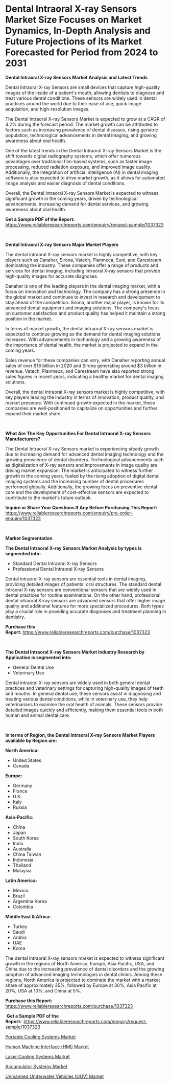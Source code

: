<p><h1>Dental Intraoral X-ray Sensors Market Size Focuses on Market Dynamics, In-Depth Analysis and Future Projections of its Market Forecasted for Period from 2024 to 2031</h1></p><p><strong>Dental Intraoral X-ray Sensors Market Analysis and Latest Trends</strong></p>
<p><p>Dental Intraoral X-ray Sensors are small devices that capture high-quality images of the inside of a patient's mouth, allowing dentists to diagnose and treat various dental conditions. These sensors are widely used in dental practices around the world due to their ease of use, quick image acquisition, and high-resolution images.</p><p>The Dental Intraoral X-ray Sensors Market is expected to grow at a CAGR of 4.2% during the forecast period. The market growth can be attributed to factors such as increasing prevalence of dental diseases, rising geriatric population, technological advancements in dental imaging, and growing awareness about oral health.</p><p>One of the latest trends in the Dental Intraoral X-ray Sensors Market is the shift towards digital radiography systems, which offer numerous advantages over traditional film-based systems, such as faster image processing, reduced radiation exposure, and improved image quality. Additionally, the integration of artificial intelligence (AI) in dental imaging software is also expected to drive market growth, as it allows for automated image analysis and easier diagnosis of dental conditions.</p><p>Overall, the Dental Intraoral X-ray Sensors Market is expected to witness significant growth in the coming years, driven by technological advancements, increasing demand for dental services, and growing awareness about oral health.</p></p>
<p><strong>Get a Sample PDF of the Report:&nbsp;</strong> <a href="https://www.reliableresearchreports.com/enquiry/request-sample/1037323">https://www.reliableresearchreports.com/enquiry/request-sample/1037323</a></p>
<p>&nbsp;</p>
<p><strong>Dental Intraoral X-ray Sensors Major Market Players</strong></p>
<p><p>The dental intraoral X-ray sensors market is highly competitive, with key players such as Danaher, Sirona, Vatech, Planmeca, Suni, and Carestream dominating the industry. These companies offer a range of products and services for dental imaging, including intraoral X-ray sensors that provide high-quality images for accurate diagnoses.</p><p>Danaher is one of the leading players in the dental imaging market, with a focus on innovation and technology. The company has a strong presence in the global market and continues to invest in research and development to stay ahead of the competition. Sirona, another major player, is known for its advanced dental equipment and imaging solutions. The company's focus on customer satisfaction and product quality has helped it maintain a strong position in the market.</p><p>In terms of market growth, the dental intraoral X-ray sensors market is expected to continue growing as the demand for dental imaging solutions increases. With advancements in technology and a growing awareness of the importance of dental health, the market is projected to expand in the coming years.</p><p>Sales revenue for these companies can vary, with Danaher reporting annual sales of over $16 billion in 2020 and Sirona generating around $3 billion in revenue. Vatech, Planmeca, and Carestream have also reported strong sales figures in recent years, indicating a healthy market for dental imaging solutions.</p><p>Overall, the dental intraoral X-ray sensors market is highly competitive, with key players leading the industry in terms of innovation, product quality, and market presence. With continued growth expected in the market, these companies are well-positioned to capitalize on opportunities and further expand their market share.</p></p>
<p>&nbsp;</p>
<p><strong>What Are The Key Opportunities For Dental Intraoral X-ray Sensors Manufacturers?</strong></p>
<p><p>The Dental Intraoral X-ray Sensors market is experiencing steady growth due to increasing demand for advanced dental imaging technology and the growing prevalence of dental disorders. Technological advancements such as digitalization of X-ray sensors and improvements in image quality are driving market expansion. The market is anticipated to witness further growth in the coming years, fueled by the rising adoption of digital dental imaging systems and the increasing number of dental procedures performed globally. Additionally, the growing focus on preventive dental care and the development of cost-effective sensors are expected to contribute to the market's future outlook.</p></p>
<p><strong>Inquire or Share Your Questions If Any Before Purchasing This Report:</strong> <a href="https://www.reliableresearchreports.com/enquiry/pre-order-enquiry/1037323">https://www.reliableresearchreports.com/enquiry/pre-order-enquiry/1037323</a></p>
<p>&nbsp;</p>
<p><strong>Market Segmentation</strong></p>
<p><strong>The Dental Intraoral X-ray Sensors Market Analysis by types is segmented into:</strong></p>
<p><ul><li>Standard Dental Intraoral X-ray Sensors</li><li>Professional Dental Intraoral X-ray Sensors</li></ul></p>
<p><p>Dental intraoral X-ray sensors are essential tools in dental imaging, providing detailed images of patients' oral structures. The standard dental intraoral X-ray sensors are conventional sensors that are widely used in dental practices for routine examinations. On the other hand, professional dental intraoral X-ray sensors are advanced sensors that offer higher image quality and additional features for more specialized procedures. Both types play a crucial role in providing accurate diagnoses and treatment planning in dentistry.</p></p>
<p><strong>Purchase this Report:&nbsp;</strong><a href="https://www.reliableresearchreports.com/purchase/1037323">https://www.reliableresearchreports.com/purchase/1037323</a></p>
<p>&nbsp;</p>
<p><strong>The Dental Intraoral X-ray Sensors Market Industry Research by Application is segmented into:</strong></p>
<p><ul><li>General Dental Use</li><li>Veterinary Use</li></ul></p>
<p><p>Dental intraoral X-ray sensors are widely used in both general dental practices and veterinary settings for capturing high-quality images of teeth and mouths. In general dental use, these sensors assist in diagnosing and treating various dental conditions, while in veterinary use, they help veterinarians to examine the oral health of animals. These sensors provide detailed images quickly and efficiently, making them essential tools in both human and animal dental care.</p></p>
<p>&nbsp;</p>
<p><strong>In terms of Region, the Dental Intraoral X-ray Sensors Market Players available by Region are:</strong></p>
<p>
    <p> <strong> North America: </strong>
        <ul>
            <li>United States</li>
            <li>Canada</li>
        </ul>
        </p> 
    <p> <strong> Europe: </strong>
        <ul>
            <li>Germany</li>
            <li>France</li>
            <li>U.K.</li>
            <li>Italy</li>
            <li>Russia</li>
        </ul>
        </p> 
    <p> <strong> Asia-Pacific: </strong>
        <ul>
            <li>China</li>
            <li>Japan</li>
            <li>South Korea</li>
            <li>India</li>
            <li>Australia</li>
            <li>China Taiwan</li>
            <li>Indonesia</li>
            <li>Thailand</li>
            <li>Malaysia</li>
        </ul>
        </p> 
    <p> <strong> Latin America: </strong>
        <ul>
            <li>Mexico</li>
            <li>Brazil</li>
            <li>Argentina Korea</li>
            <li>Colombia</li>
        </ul>
        </p> 
    <p> <strong> Middle East & Africa: </strong>
        <ul>
            <li>Turkey</li>
            <li>Saudi</li>
            <li>Arabia</li>
            <li>UAE</li>
            <li>Korea</li>
        </ul>
    </p>
    </p>
<p><p>The dental intraoral X-ray sensors market is expected to witness significant growth in the regions of North America, Europe, Asia Pacific, USA, and China due to the increasing prevalence of dental disorders and the growing adoption of advanced imaging technologies in dental clinics. Among these regions, North America is projected to dominate the market with a market share of approximately 35%, followed by Europe at 30%, Asia Pacific at 20%, USA at 10%, and China at 5%.</p></p>
<p><strong>Purchase this Report: </strong><a href="https://www.reliableresearchreports.com/purchase/1037323">https://www.reliableresearchreports.com/purchase/1037323</a></p>
<p>&nbsp;<strong>Get a Sample PDF of the Report:&nbsp;&nbsp;</strong><a href="https://www.reliableresearchreports.com/enquiry/request-sample/1037323">https://www.reliableresearchreports.com/enquiry/request-sample/1037323</a></p>
<p><strong></strong></p>
<p><p><a href="https://medium.com/@alenamorar/portable-cooling-systems-market-competitive-analysis-market-trends-and-forecast-to-2031-61eab786cf5a">Portable Cooling Systems Market</a></p><p><a href="https://github.com/Whitneyboyettebo9kiw7yr13/Market-Research-Report-List-1/blob/main/human-machine-interface-hmi-market.md">Human Machine Interface (HMI) Market</a></p><p><a href="https://medium.com/@alenamorar/laser-cooling-systems-market-size-market-outlook-and-market-forecast-2024-to-2031-54d0a5d3e81b">Laser Cooling Systems Market</a></p><p><a href="https://medium.com/@alenamorar/accumulator-systems-market-size-reveals-the-best-marketing-channels-in-global-industry-1ec729bfc656">Accumulator Systems Market</a></p><p><a href="https://github.com/sonuprakash1/Market-Research-Report-List-1/blob/main/unmanned-underwater-vehicles-uuv-market.md">Unmanned Underwater Vehicles (UUV) Market</a></p></p>